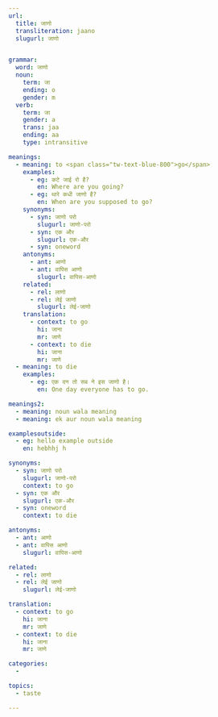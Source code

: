```yaml
---
url:
  title: जाणो
  transliteration: jaano
  slugurl: जाणो


grammar: 
  word: जाणो
  noun: 
    term: जा
    ending: o
    gender: m
  verb:
    term: जा
    gender: a
    trans: jaa
    ending: aa
    type: intransitive

meanings:
  - meaning: to <span class="tw-text-blue-800">go</span>
    examples: 
      - eg: कटे जाई रो है?
        en: Where are you going?
      - eg: थारे कधी जाणो है?
        en: When are you supposed to go?
    synonyms:
      - syn: जाणो परो
        slugurl: जाणो-परो
      - syn: एक और
        slugurl: एक-और
      - syn: oneword
    antonyms:
      - ant: आणो
      - ant: वापिस आणो
        slugurl: वापिस-आणो
    related:
      - rel: लाणो
      - rel: लेई जाणो
        slugurl: लेई-जाणो
    translation: 
      - context: to go
        hi: जाना
        mr: जाणे
      - context: to die
        hi: जाना
        mr: जाणे
  - meaning: to die
    examples:
      - eg: एक दन तो सब ने इस जाणो है।
        en: One day everyone has to go.

meanings2: 
  - meaning: noun wala meaning
  - meaning: ek aur noun wala meaning

examplesoutside: 
  - eg: hello example outside
    en: hebhhj h

synonyms:
  - syn: जाणो परो
    slugurl: जाणो-परो
    context: to go
  - syn: एक और
    slugurl: एक-और
  - syn: oneword
    context: to die

antonyms:
  - ant: आणो
  - ant: वापिस आणो
    slugurl: वापिस-आणो

related:
  - rel: लाणो
  - rel: लेई जाणो
    slugurl: लेई-जाणो

translation: 
  - context: to go
    hi: जाना
    mr: जाणे
  - context: to die
    hi: जाना
    mr: जाणे

categories:
  - 

topics:
  - taste

---
```


<!-- 
## Noun
<fos :grammar="grammar" :url="url"></fos>

### Meaning
<meaning :meanings="meanings2" :url="url"></meaning>

### Declension
<noun-decl :grammar="grammar" :url="url"></noun-decl> 

## Verb
<fos :grammar="grammar" :url="url"></fos>

### Meaning
<meaning :meanings="meanings" :url="url"></meaning>  

### Examples
<eg :eg="examplesoutside"></eg>

### Synonyms
<syn :syn="synonyms"></syn>

### Related
<related :related="related"></related>

### Conjugation
<verb-conj :grammar="grammar" :url="url"></verb-conj> 

## Translation
<translation :translation="translation" :url="url"></translation> 
 -->
